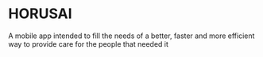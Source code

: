 # HORUSAI


A mobile app intended to fill the needs of a better, faster and more efficient way to provide care for the people that needed it

